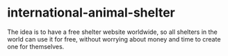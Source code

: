 # international-animal-shelter
The idea is to have a free shelter website worldwide, so all shelters in the world can use it for free, without worrying about money and time to create one for themselves.
